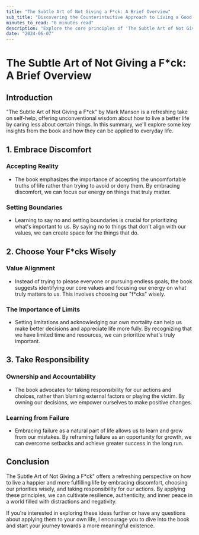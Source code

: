 ```yaml
---
title: "The Subtle Art of Not Giving a F*ck: A Brief Overview"
sub_title: "Discovering the Counterintuitive Approach to Living a Good Life"
minutes_to_read: "6 minutes read"
description: "Explore the core principles of 'The Subtle Art of Not Giving a F*ck' and learn how embracing discomfort and embracing limitations can lead to a happier and more fulfilling life."
date: "2024-06-07"
---
```


# The Subtle Art of Not Giving a F\*ck: A Brief Overview

## Introduction

"The Subtle Art of Not Giving a F\*ck" by Mark Manson is a refreshing take on self-help, offering unconventional wisdom about how to live a better life by caring less about certain things. In this summary, we'll explore some key insights from the book and how they can be applied to everyday life.

## 1. Embrace Discomfort

### Accepting Reality

- The book emphasizes the importance of accepting the uncomfortable truths of life rather than trying to avoid or deny them. By embracing discomfort, we can focus our energy on things that truly matter.

### Setting Boundaries

- Learning to say no and setting boundaries is crucial for prioritizing what's important to us. By saying no to things that don't align with our values, we can create space for the things that do.

## 2. Choose Your F\*cks Wisely

### Value Alignment

- Instead of trying to please everyone or pursuing endless goals, the book suggests identifying our core values and focusing our energy on what truly matters to us. This involves choosing our "f\*cks" wisely.

### The Importance of Limits

- Setting limitations and acknowledging our own mortality can help us make better decisions and appreciate life more fully. By recognizing that we have limited time and resources, we can prioritize what's truly important.

## 3. Take Responsibility

### Ownership and Accountability

- The book advocates for taking responsibility for our actions and choices, rather than blaming external factors or playing the victim. By owning our decisions, we empower ourselves to make positive changes.

### Learning from Failure

- Embracing failure as a natural part of life allows us to learn and grow from our mistakes. By reframing failure as an opportunity for growth, we can overcome setbacks and achieve greater success in the long run.

## Conclusion

The Subtle Art of Not Giving a F\*ck" offers a refreshing perspective on how to live a happier and more fulfilling life by embracing discomfort, choosing our priorities wisely, and taking responsibility for our actions. By applying these principles, we can cultivate resilience, authenticity, and inner peace in a world filled with distractions and negativity.

If you're interested in exploring these ideas further or have any questions about applying them to your own life, I encourage you to dive into the book and start your journey towards a more meaningful existence.
